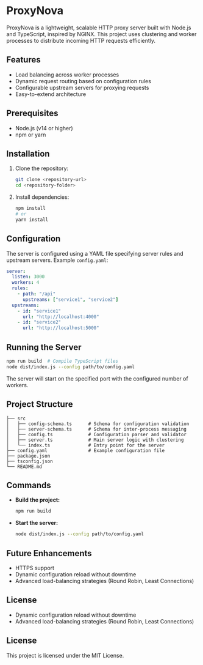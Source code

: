# ProxyNova

ProxyNova is a lightweight, scalable HTTP proxy server built with Node.js and TypeScript, inspired by NGINX. This project uses clustering and worker processes to distribute incoming HTTP requests efficiently.

## Features

- Load balancing across worker processes
- Dynamic request routing based on configuration rules
- Configurable upstream servers for proxying requests
- Easy-to-extend architecture

## Prerequisites

- Node.js (v14 or higher)
- npm or yarn

## Installation

1. Clone the repository:

   ```bash
   git clone <repository-url>
   cd <repository-folder>
   ```

2. Install dependencies:

   ```bash
   npm install
   # or
   yarn install
   ```

## Configuration

The server is configured using a YAML file specifying server rules and upstream servers. Example `config.yaml`:

```yaml
server:
  listen: 3000
  workers: 4
  rules:
    - path: "/api"
      upstreams: ["service1", "service2"]
  upstreams:
    - id: "service1"
      url: "http://localhost:4000"
    - id: "service2"
      url: "http://localhost:5000"
```

## Running the Server

```bash
npm run build  # Compile TypeScript files
node dist/index.js --config path/to/config.yaml
```

The server will start on the specified port with the configured number of workers.

## Project Structure

```
├── src
│   ├── config-schema.ts      # Schema for configuration validation
│   ├── server-schema.ts      # Schema for inter-process messaging
│   ├── config.ts             # Configuration parser and validator
│   ├── server.ts             # Main server logic with clustering
│   └── index.ts              # Entry point for the server
├── config.yaml               # Example configuration file
├── package.json
├── tsconfig.json
└── README.md
```

## Commands

- **Build the project:**

  ```bash
  npm run build
  ```

- **Start the server:**

  ```bash
  node dist/index.js --config path/to/config.yaml
  ```

## Future Enhancements

- HTTPS support
- Dynamic configuration reload without downtime
- Advanced load-balancing strategies (Round Robin, Least Connections)

## License

- Dynamic configuration reload without downtime
- Advanced load-balancing strategies (Round Robin, Least Connections)

## **License**

This project is licensed under the MIT License.
